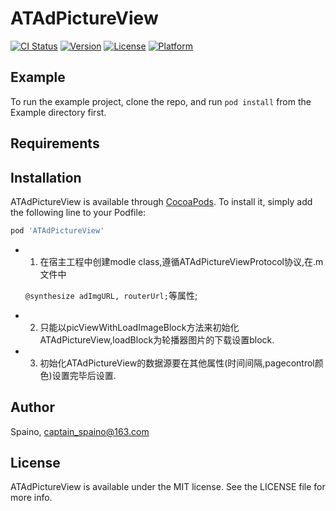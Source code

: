 # ATAdPictureView

[![CI Status](https://img.shields.io/travis/Spaino/ATAdPictureView.svg?style=flat)](https://travis-ci.org/Spaino/ATAdPictureView)
[![Version](https://img.shields.io/cocoapods/v/ATAdPictureView.svg?style=flat)](https://cocoapods.org/pods/ATAdPictureView)
[![License](https://img.shields.io/cocoapods/l/ATAdPictureView.svg?style=flat)](https://cocoapods.org/pods/ATAdPictureView)
[![Platform](https://img.shields.io/cocoapods/p/ATAdPictureView.svg?style=flat)](https://cocoapods.org/pods/ATAdPictureView)

## Example

To run the example project, clone the repo, and run `pod install` from the Example directory first.

## Requirements

## Installation

ATAdPictureView is available through [CocoaPods](https://cocoapods.org). To install
it, simply add the following line to your Podfile:

```ruby
pod 'ATAdPictureView'
```

- 1. 在宿主工程中创建modle class,遵循ATAdPictureViewProtocol协议,在.m文件中

  ```@synthesize adImgURL, routerUrl;```等属性;

- 2. 只能以picViewWithLoadImageBlock方法来初始化ATAdPictureView,loadBlock为轮播器图片的下载设置block.

- 3. 初始化ATAdPictureView的数据源要在其他属性(时间间隔,pagecontrol颜色)设置完毕后设置.

## Author

Spaino, captain_spaino@163.com

## License

ATAdPictureView is available under the MIT license. See the LICENSE file for more info.
